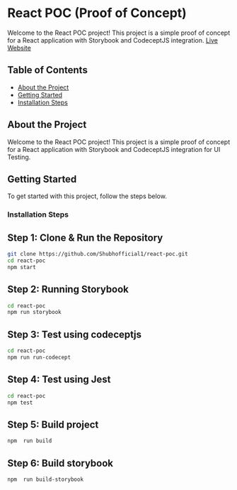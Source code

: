 # React POC (Proof of Concept)

Welcome to the React POC project! This project is a simple proof of concept for a React application with Storybook and CodeceptJS integration.
[Live Website](#https://shubhofficial1.github.io/react-poc/)

## Table of Contents

- [About the Project](#about-the-project)
- [Getting Started](#getting-started)
- [Installation Steps](#Installation-Steps)

## About the Project

Welcome to the React POC project! This project is a simple proof of concept for a React application with Storybook and CodeceptJS integration for UI Testing.

## Getting Started

To get started with this project, follow the steps below.

### Installation Steps

## Step 1: Clone & Run the Repository

```bash
git clone https://github.com/Shubhofficial1/react-poc.git
cd react-poc
npm start
```

## Step 2: Running Storybook

```bash
cd react-poc
npm run storybook
```

## Step 3: Test using codeceptjs

```bash
cd react-poc
npm run run-codecept
```

## Step 4: Test using Jest

```bash
cd react-poc
npm test
```

## Step 5: Build project

```bash
npm  run build
```

## Step 6: Build storybook

```bash
npm  run build-storybook
```
